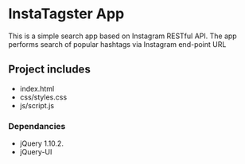 # InstaTagster App

This is a simple search app based on Instagram RESTful API.
The app performs search of popular hashtags via Instagram end-point URL

## Project includes

* index.html
* css/styles.css
* js/script.js

### Dependancies

* jQuery 1.10.2.
* jQuery-UI